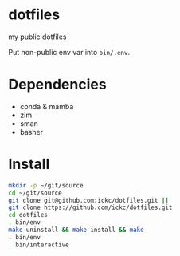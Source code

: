 # dotfiles

my public dotfiles

Put non-public env var into `bin/.env`.

# Dependencies

- conda & mamba
- zim
- sman
- basher

# Install

```bash
mkdir -p ~/git/source
cd ~/git/source
git clone git@github.com:ickc/dotfiles.git ||
git clone https://github.com/ickc/dotfiles.git
cd dotfiles
. bin/env
make uninstall && make install && make
. bin/env
. bin/interactive
```
